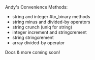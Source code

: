 Andy's Convenience Methods:

- string and integer #to_binary methods
- string minus and divided-by operators
- string crunch (uniq for string)
- integer increment and stringcrement
- string stringcrement
- array divided-by operator

Docs & more coming soon!